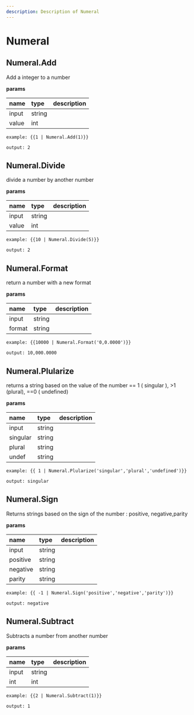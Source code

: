 ```yaml
---
description: Description of Numeral
---
```


# Numeral

## Numeral.Add

Add a integer to a number

**params**

| name | type | description |
| :--- | :--- | :--- |
| input | string |  |
| value | int |  |

```text
example: {{1 | Numeral.Add(1)}}

output: 2
```

## Numeral.Divide

divide a number by another number

**params**

| name | type | description |
| :--- | :--- | :--- |
| input | string |  |
| value | int |  |

```text
example: {{10 | Numeral.Divide(5)}}

output: 2
```

## Numeral.Format

return a number with a new format

**params**

| name | type | description |
| :--- | :--- | :--- |
| input | string |  |
| format | string |  |

```text
example: {{10000 | Numeral.Format('0,0.0000')}}

output: 10,000.0000
```

## Numeral.Plularize

returns a string based on the value of the number == 1 \( singular \), &gt;1 \(plural\), ==0 \( undefined\)

**params**

| name | type | description |
| :--- | :--- | :--- |
| input | string |  |
| singular | string |  |
| plural | string |  |
| undef | string |  |

```text
example: {{ 1 | Numeral.Plularize('singular','plural','undefined')}}

output: singular
```

## Numeral.Sign

Returns strings based on the sign of the number : positive, negative,parity

**params**

| name | type | description |
| :--- | :--- | :--- |
| input | string |  |
| positive | string |  |
| negative | string |  |
| parity | string |  |

```text
example: {{ -1 | Numeral.Sign('positive','negative','parity')}}

output: negative
```

## Numeral.Subtract

Subtracts a number from another number

**params**

| name | type | description |
| :--- | :--- | :--- |
| input | string |  |
| int | int |  |

```text
example: {{2 | Numeral.Subtract(1)}}

output: 1
```

